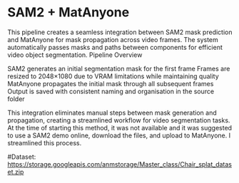 # SAM2 + MatAnyone
This pipeline creates a seamless integration between SAM2 mask prediction and MatAnyone for mask propagation across video frames. The system automatically passes masks and paths between components for efficient video object segmentation.
Pipeline Overview

SAM2 generates an initial segmentation mask for the first frame
Frames are resized to 2048×1080 due to VRAM limitations while maintaining quality
MatAnyone propagates the initial mask through all subsequent frames
Output is saved with consistent naming and organisation in the source folder 

This integration eliminates manual steps between mask generation and propagation, creating a streamlined workflow for video segmentation tasks. At the time of starting this method, it was not available and it was suggested to use a SAM2 demo online, download the files, and upload to MatAnyone. I streamlined this process.


#Dataset:
https://storage.googleapis.com/anmstorage/Master_class/Chair_splat_dataset.zip
